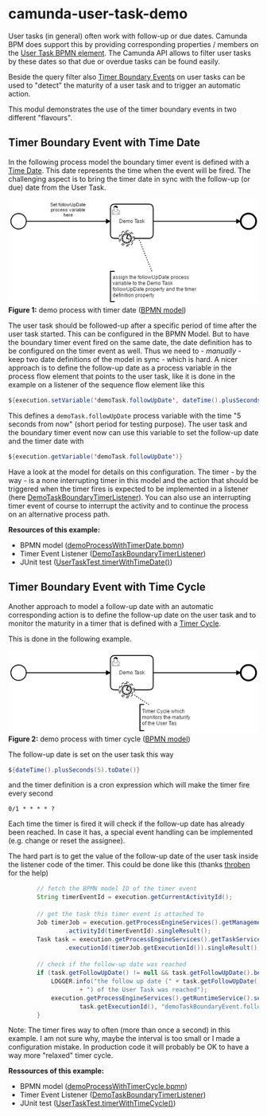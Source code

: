 # camunda-user-task-demo

User tasks (in general) often work with follow-up or due dates. Camunda BPM does support this by providing corresponding properties / members on the [User Task BPMN element](https://docs.camunda.org/manual/7.6/reference/bpmn20/tasks/user-task/).
The Camunda API allows to filter user tasks by these dates so that due or overdue tasks can be found easily.

Beside the query filter also [Timer Boundary Events](https://docs.camunda.org/manual/7.6/reference/bpmn20/events/timer-events/#timer-boundary-event) on user tasks can be used to "detect" the maturity of a user task and to trigger an automatic action.

This modul demonstrates the use of the timer boundary events in two different "flavours".

## Timer Boundary Event with Time Date

In the following process model the boundary timer event is defined with a [Time Date](https://docs.camunda.org/manual/7.6/reference/bpmn20/events/timer-events/#time-date). This date represents the time when the event will be fired.
The challenging aspect is to bring the timer date in sync with the follow-up (or due) date from the User Task.

![Demo Process With TimerDate](src/main/resources/bpmn/demoProcessWithTimerDate.png)   
**Figure 1:** demo process with timer date ([BPMN model](src/camunda/camunda-user-task-demo/src/main/resources/bpmn/demoProcessWithTimerDate.bpmn))

The user task should be followed-up after a specific period of time after the user task started. This can be configured in the BPMN Model. But to have the boundary timer event fired on the same date, the date definition has to be configured on the timer event as well. Thus we need to - _manually_ - keep two date definitions of the model in sync - which is hard.
A nicer approach is to define the follow-up date as a process variable in the process flow element that points to the user task, like it is done in the example on a listener of the sequence flow element like this

```java
${execution.setVariable('demoTask.followUpDate', dateTime().plusSeconds(5).toDate())}
```  

This defines a `demoTask.followUpDate` process variable with the time "5 seconds from now" (short period for testing purpose). The user task and the boundary timer event now can use this variable to set the follow-up date and the timer date with

```java
${execution.getVariable('demoTask.followUpDate')}
```

Have a look at the model for details on this configuration. The timer - by the way - is a none interrupting timer in this model and the action that should be triggered when the timer fires is expected to be implemented in a listener (here [DemoTaskBoundaryTimerListener](/src/main/java/de/frvabe/bpm/camunda/DemoTaskBoundaryTimerListener.java)). You can also use an interrupting timer event of course to interrupt the activity and to continue the process on an alternative process path.

**Resources of this example:**
* BPMN model ([demoProcessWithTimerDate.bpmn](src/main/resources/bpmn/demoProcessWithTimerDate.bpmn))
* Timer Event Listener ([DemoTaskBoundaryTimerListener](/src/main/java/de/frvabe/bpm/camunda/DemoTaskBoundaryTimerListener.java))
* JUnit test ([UserTaskTest.timerWithTimeDate()](src/test/java/de/frvabe/bpm/camunda/UserTaskTest.java))

## Timer Boundary Event with Time Cycle

Another approach to model a follow-up date with an automatic corresponding action is to define the follow-up date on the user task and to monitor the maturity in a timer that is defined with a [Timer Cycle](https://docs.camunda.org/manual/7.6/reference/bpmn20/events/timer-events/#time-cycle).

This is done in the following example.

![Demo Process With TimerDate](src/main/resources/bpmn/demoProcessWithTimerCycle.png)   
**Figure 2:** demo process with timer cycle ([BPMN model](src\camunda\camunda-user-task-demo\src\main\resources\bpmn\demoProcessWithTimerCycle.bpmn))


The follow-up date is set on the user task this way

```java
${dateTime().plusSeconds(5).toDate()}
```

and the timer definition is a cron expression which will make the timer fire every second

    0/1 * * * * ?

Each time the timer is fired it will check if the follow-up date has already been reached. In case it has, a special event handling can be implemented (e.g. change or reset the assignee).

The hard part is to get the value of the follow-up date of the user task inside the listener code of the timer. This could be done like this (thanks [throben](https://forum.camunda.org/t/get-user-task-of-timer-boundary-event/2744) for the help)

```java   
        // fetch the BPMN model ID of the timer event
        String timerEventId = execution.getCurrentActivityId();

        // get the task this timer event is attached to
        Job timerJob = execution.getProcessEngineServices().getManagementService().createJobQuery()
                .activityId(timerEventId).singleResult();
        Task task = execution.getProcessEngineServices().getTaskService().createTaskQuery()
                .executionId(timerJob.getExecutionId()).singleResult();

        // check if the follow-up date was reached
        if (task.getFollowUpDate() != null && task.getFollowUpDate().before(new Date())) {
            LOGGER.info("the follow up date (" + task.getFollowUpDate()
                    + ") of the User Task was reached");
            execution.getProcessEngineServices().getRuntimeService().setVariableLocal(
                    task.getExecutionId(), "demoTaskBoundaryEvent.followUpDateReached", true);
        }
```

Note: The timer fires way to often (more than once a second) in this example. I am not sure why, maybe the interval is too small or I made a configuration mistake. In production code it will probably be OK to have a way more "relaxed" timer cycle.

**Ressources of this example:**
* BPMN model ([demoProcessWithTimerCycle.bpmn](src/main/resources/bpmn/demoProcessWithTimerCycle.bpmn))
* Timer Event Listener ([DemoTaskBoundaryTimerListener](/src/main/java/de/frvabe/bpm/camunda/DemoTaskBoundaryTimerListener.java))
* JUnit test ([UserTaskTest.timerWithTimeCycle()](src/test/java/de/frvabe/bpm/camunda/UserTaskTest.java))
